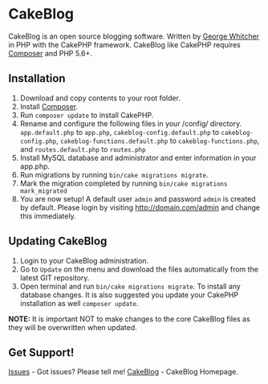 # CakeBlog

CakeBlog is an open source blogging software. Written by [George Whitcher](http://georgewhitcher.com) in PHP with the CakePHP framework.  CakeBlog like CakePHP requires [Composer](http://getcomposer.org) and PHP 5.6+.


## Installation
1. Download and copy contents to your root folder. 
1. Install [Composer](http://getcomposer.org).
1. Run `composer update` to install CakePHP.
1. Rename and configure the following files in your /config/ directory.
`app.default.php` to `app.php`,
`cakeblog-config.default.php` to `cakeblog-config.php`,
`cakeblog-functions.default.php` to `cakeblog-functions.php`, and
`routes.default.php` to `routes.php`
1. Install MySQL database and administrator and enter information in your app.php.
1. Run migrations by running `bin/cake migrations migrate`.
1. Mark the migration completed by running `bin/cake migrations mark_migrated`
1. You are now setup!  A default user `admin` and password `admin` is created by default.  Please login by visiting http://domain.com/admin and change this immediately.

## Updating CakeBlog
1. Login to your CakeBlog administration.
1. Go to `Update` on the menu and download the files automatically from the latest GIT repository.
1. Open terminal and run `bin/cake migrations migrate`.  To install any database changes.  It is also suggested you update your CakePHP installation as well `composer update`.

**NOTE:**
It is important NOT to make changes to the core CakeBlog files as they will be overwritten when updated.

## Get Support!

[Issues](https://github.com/gwhitcher/CakeBlog/issues) - Got issues? Please tell me!
[CakeBlog](http://georgewhitcher.com/projects/cakeblog) - CakeBlog Homepage.